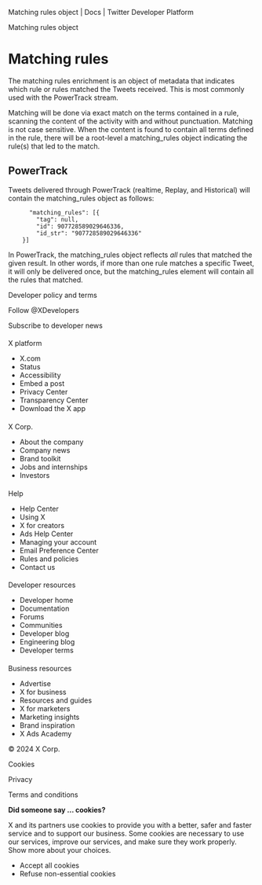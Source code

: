 
Matching rules object | Docs | Twitter Developer Platform 

Matching rules object

Matching rules
==============

The matching rules enrichment is an object of metadata that indicates which rule or rules matched the Tweets received. This is most commonly used with the PowerTrack stream.

Matching will be done via exact match on the terms contained in a rule, scanning the content of the activity with and without punctuation. Matching is not case sensitive. When the content is found to contain all terms defined in the rule, there will be a root-level a matching\_rules object indicating the rule(s) that led to the match.

PowerTrack
----------

Tweets delivered through PowerTrack (realtime, Replay, and Historical) will contain the matching\_rules object as follows:

```
      "matching_rules": [{
        "tag": null,
        "id": 907728589029646336,
        "id_str": "907728589029646336"
    }]
```

In PowerTrack, the matching\_rules object reflects *all* rules that matched the given result. In other words, if more than one rule matches a specific Tweet, it will only be delivered once, but the matching\_rules element will contain all the rules that matched.

Developer policy and terms

Follow @XDevelopers

Subscribe to developer news

#### 
 X platform

* X.com
* Status
* Accessibility
* Embed a post
* Privacy Center
* Transparency Center
* Download the X app

#### 
 X Corp.

* About the company
* Company news
* Brand toolkit
* Jobs and internships
* Investors

#### 
 Help

* Help Center
* Using X
* X for creators
* Ads Help Center
* Managing your account
* Email Preference Center
* Rules and policies
* Contact us

#### 
 Developer resources

* Developer home
* Documentation
* Forums
* Communities
* Developer blog
* Engineering blog
* Developer terms

#### 
 Business resources

* Advertise
* X for business
* Resources and guides
* X for marketers
* Marketing insights
* Brand inspiration
* X Ads Academy

 © 2024 X Corp.

Cookies

Privacy

Terms and conditions

**Did someone say … cookies?**  

 X and its partners use cookies to provide you with a better, safer and
 faster service and to support our business. Some cookies are necessary to use
 our services, improve our services, and make sure they work properly.
 Show more about your choices.

* Accept all cookies
* Refuse non-essential cookies